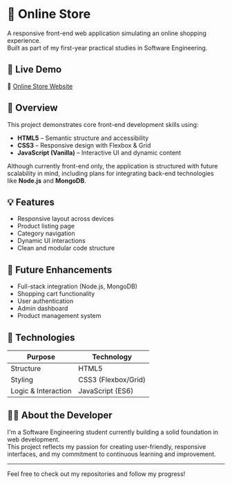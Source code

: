 # 🛒 Online Store

A responsive front-end web application simulating an online shopping experience.  
Built as part of my first-year practical studies in Software Engineering.

## 🚀 Live Demo

🔗 [Online Store Website](https://netanel1010.github.io/online-store/)

## 📌 Overview

This project demonstrates core front-end development skills using:

- **HTML5** – Semantic structure and accessibility  
- **CSS3** – Responsive design with Flexbox & Grid  
- **JavaScript (Vanilla)** – Interactive UI and dynamic content  

Although currently front-end only, the application is structured with future scalability in mind, including plans for integrating back-end technologies like **Node.js** and **MongoDB**.

## 💡 Features

- Responsive layout across devices  
- Product listing page  
- Category navigation  
- Dynamic UI interactions  
- Clean and modular code structure

## 🧠 Future Enhancements

- Full-stack integration (Node.js, MongoDB)  
- Shopping cart functionality  
- User authentication  
- Admin dashboard  
- Product management system

## 📁 Technologies

| Purpose             | Technology         |
|---------------------|--------------------|
| Structure           | HTML5              |
| Styling             | CSS3 (Flexbox/Grid)|
| Logic & Interaction | JavaScript (ES6)   |

## 👨‍💻 About the Developer

I'm a Software Engineering student currently building a solid foundation in web development.  
This project reflects my passion for creating user-friendly, responsive interfaces, and my commitment to continuous learning and improvement.

---

Feel free to check out my repositories and follow my progress!
